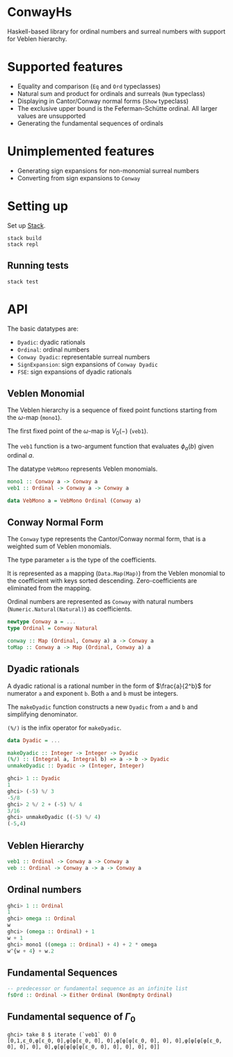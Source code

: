 # ConwayHs

Haskell-based library for ordinal numbers and surreal numbers with support for Veblen hierarchy.

# Supported features

- Equality and comparison (`Eq` and `Ord` typeclasses)
- Natural sum and product for ordinals and surreals (`Num` typeclass)
- Displaying in Cantor/Conway normal forms (`Show` typeclass)
- The exclusive upper bound is the Feferman–Schütte ordinal. All larger values are unsupported
- Generating the fundamental sequences of ordinals

# Unimplemented features

- Generating sign expansions for non-monomial surreal numbers
- Converting from sign expansions to `Conway`

# Setting up

Set up [Stack](https://docs.haskellstack.org/en/stable/).

```
stack build
stack repl
```

## Running tests

```
stack test
```

# API

The basic datatypes are:
 - `Dyadic`: dyadic rationals
 - `Ordinal`: ordinal numbers
 - `Conway Dyadic`: representable surreal numbers
 - `SignExpansion`: sign expansions of `Conway Dyadic`
 - `FSE`: sign expansions of dyadic rationals

## Veblen Monomial

The Veblen hierarchy is a sequence of fixed point functions starting from the $\omega$-map (`mono1`).

The first fixed point of the $\omega$-map is $V_0(-)$ (`veb1`).

The `veb1` function is a two-argument function that evaluates $\phi_a(b)$ given ordinal $a$.

The datatype `VebMono` represents Veblen monomials.

```hs
mono1 :: Conway a -> Conway a
veb1 :: Ordinal -> Conway a -> Conway a

data VebMono a = VebMono Ordinal (Conway a)
```
## Conway Normal Form

The `Conway` type represents the Cantor/Conway normal form, that is a weighted sum of Veblen monomials.

The type parameter `a` is the type of the coefficients.

It is represented as a mapping (`Data.Map(Map)`) from the Veblen monomial to the coefficient with keys sorted
descending. Zero-coefficients are eliminated from the mapping.

Ordinal numbers are represented as `Conway` with natural numbers (`Numeric.Natural(Natural)`) as coefficients.

```hs
newtype Conway a = ...
type Ordinal = Conway Natural

conway :: Map (Ordinal, Conway a) a -> Conway a
toMap :: Conway a -> Map (Ordinal, Conway a) a
```

## Dyadic rationals

A dyadic rational is a rational number in the form of $\frac{a}{2^b}$ for numerator `a` and exponent `b`. Both `a` and `b` must be integers.

The `makeDyadic` function constructs a new `Dyadic` from `a` and `b` and simplifying denominator.

`(%/)` is the infix operator for `makeDyadic`.

```hs
data Dyadic = ...

makeDyadic :: Integer -> Integer -> Dyadic
(%/) :: (Integral a, Integral b) => a -> b -> Dyadic
unmakeDyadic :: Dyadic -> (Integer, Integer)
```

```hs
ghci> 1 :: Dyadic
1
ghci> (-5) %/ 3
-5/8
ghci> 2 %/ 2 + (-5) %/ 4
3/16
ghci> unmakeDyadic ((-5) %/ 4)
(-5,4)
```

## Veblen Hierarchy

```hs
veb1 :: Ordinal -> Conway a -> Conway a
veb :: Ordinal -> Conway a -> a -> Conway a
```

## Ordinal numbers

```hs
ghci> 1 :: Ordinal
1
ghci> omega :: Ordinal
w
ghci> (omega :: Ordinal) + 1
w + 1
ghci> mono1 ((omega :: Ordinal) + 4) + 2 * omega
w^{w + 4} + w.2
```

## Fundamental Sequences

```hs
-- predecessor or fundamental sequence as an infinite list
fsOrd :: Ordinal -> Either Ordinal (NonEmpty Ordinal)
```

## Fundamental sequence of $\Gamma_0$

```
ghci> take 8 $ iterate (`veb1` 0) 0
[0,1,ε_0,φ[ε_0, 0],φ[φ[ε_0, 0], 0],φ[φ[φ[ε_0, 0], 0], 0],φ[φ[φ[φ[ε_0, 0], 0], 0], 0],φ[φ[φ[φ[φ[ε_0, 0], 0], 0], 0], 0]]
```
